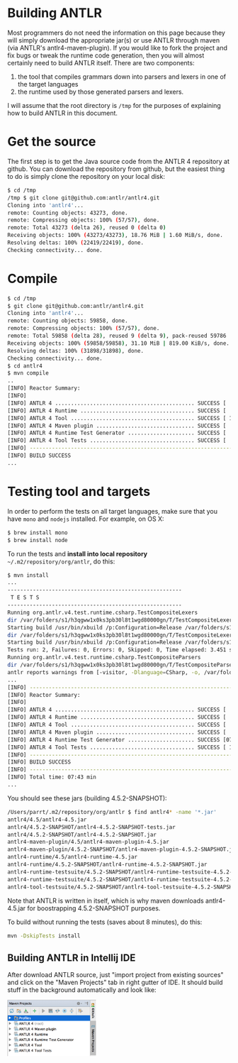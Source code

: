# Building ANTLR

Most programmers do not need the information on this page because they will simply download the appropriate jar(s) or use ANTLR through maven (via ANTLR's antlr4-maven-plugin). If you would like to fork the project and fix bugs or tweak the runtime code generation, then you will almost certainly need to build ANTLR itself. There are two components:

 1. the tool that compiles grammars down into parsers and lexers in one of the target languages
 1. the runtime used by those generated parsers and lexers.

I will assume that the root directory is `/tmp` for the purposes of explaining how to build ANTLR in this document.

# Get the source

The first step is to get the Java source code from the ANTLR 4 repository at github. You can download the repository from github, but the easiest thing to do is simply clone the repository on your local disk:

```bash
$ cd /tmp
/tmp $ git clone git@github.com:antlr/antlr4.git
Cloning into 'antlr4'...
remote: Counting objects: 43273, done.
remote: Compressing objects: 100% (57/57), done.
remote: Total 43273 (delta 26), reused 0 (delta 0)
Receiving objects: 100% (43273/43273), 18.76 MiB | 1.60 MiB/s, done.
Resolving deltas: 100% (22419/22419), done.
Checking connectivity... done.
```

# Compile

```bash
$ cd /tmp
$ git clone git@github.com:antlr/antlr4.git
Cloning into 'antlr4'...
remote: Counting objects: 59858, done.
remote: Compressing objects: 100% (57/57), done.
remote: Total 59858 (delta 28), reused 9 (delta 9), pack-reused 59786
Receiving objects: 100% (59858/59858), 31.10 MiB | 819.00 KiB/s, done.
Resolving deltas: 100% (31898/31898), done.
Checking connectivity... done.
$ cd antlr4
$ mvn compile
..
[INFO] Reactor Summary:
[INFO] 
[INFO] ANTLR 4 ............................................ SUCCESS [  0.447 s]
[INFO] ANTLR 4 Runtime .................................... SUCCESS [  3.113 s]
[INFO] ANTLR 4 Tool ....................................... SUCCESS [ 14.408 s]
[INFO] ANTLR 4 Maven plugin ............................... SUCCESS [  1.276 s]
[INFO] ANTLR 4 Runtime Test Generator ..................... SUCCESS [  0.773 s]
[INFO] ANTLR 4 Tool Tests ................................. SUCCESS [  6.920 s]
[INFO] ------------------------------------------------------------------------
[INFO] BUILD SUCCESS
...
```

# Testing tool and targets

In order to perform the tests on all target languages, make sure that you have `mono` and `nodejs` installed. For example, on OS X:

```bash
$ brew install mono
$ brew install node
```

To run the tests and **install into local repository** `~/.m2/repository/org/antlr`, do this:

```bash
$ mvn install
...
-------------------------------------------------------
 T E S T S
-------------------------------------------------------
Running org.antlr.v4.test.runtime.csharp.TestCompositeLexers
dir /var/folders/s1/h3qgww1x0ks3pb30l8t1wgd80000gn/T/TestCompositeLexers-1446068612451
Starting build /usr/bin/xbuild /p:Configuration=Release /var/folders/s1/h3qgww1x0ks3pb30l8t1wgd80000gn/T/TestCompositeLexers-1446068612451/Antlr4.Test.mono.csproj
dir /var/folders/s1/h3qgww1x0ks3pb30l8t1wgd80000gn/T/TestCompositeLexers-1446068615081
Starting build /usr/bin/xbuild /p:Configuration=Release /var/folders/s1/h3qgww1x0ks3pb30l8t1wgd80000gn/T/TestCompositeLexers-1446068615081/Antlr4.Test.mono.csproj
Tests run: 2, Failures: 0, Errors: 0, Skipped: 0, Time elapsed: 3.451 sec
Running org.antlr.v4.test.runtime.csharp.TestCompositeParsers
dir /var/folders/s1/h3qgww1x0ks3pb30l8t1wgd80000gn/T/TestCompositeParsers-1446068615864
antlr reports warnings from [-visitor, -Dlanguage=CSharp, -o, /var/folders/s1/h3qgww1x0ks3pb30l8t1wgd80000gn/T/TestCompositeParsers-1446068615864, -lib, /var/folders/s1/h3qgww1x0ks3pb30l8t1wgd80000gn/T/TestCompositeParsers-1446068615864, -encoding, UTF-8, /var/folders/s1/h3qgww1x0ks3pb30l8t1wgd80000gn/T/TestCompositeParsers-1446068615864/M.g4]
...
[INFO] ------------------------------------------------------------------------
[INFO] Reactor Summary:
[INFO] 
[INFO] ANTLR 4 ............................................ SUCCESS [  0.462 s]
[INFO] ANTLR 4 Runtime .................................... SUCCESS [  9.163 s]
[INFO] ANTLR 4 Tool ....................................... SUCCESS [  3.683 s]
[INFO] ANTLR 4 Maven plugin ............................... SUCCESS [  1.897 s]
[INFO] ANTLR 4 Runtime Test Generator ..................... SUCCESS [07:11 min]
[INFO] ANTLR 4 Tool Tests ................................. SUCCESS [ 16.694 s]
[INFO] ------------------------------------------------------------------------
[INFO] BUILD SUCCESS
[INFO] ------------------------------------------------------------------------
[INFO] Total time: 07:43 min
...
```

You should see these jars (building 4.5.2-SNAPSHOT):

```bash
/Users/parrt/.m2/repository/org/antlr $ find antlr4* -name '*.jar'
antlr4/4.5/antlr4-4.5.jar
antlr4/4.5.2-SNAPSHOT/antlr4-4.5.2-SNAPSHOT-tests.jar
antlr4/4.5.2-SNAPSHOT/antlr4-4.5.2-SNAPSHOT.jar
antlr4-maven-plugin/4.5/antlr4-maven-plugin-4.5.jar
antlr4-maven-plugin/4.5.2-SNAPSHOT/antlr4-maven-plugin-4.5.2-SNAPSHOT.jar
antlr4-runtime/4.5/antlr4-runtime-4.5.jar
antlr4-runtime/4.5.2-SNAPSHOT/antlr4-runtime-4.5.2-SNAPSHOT.jar
antlr4-runtime-testsuite/4.5.2-SNAPSHOT/antlr4-runtime-testsuite-4.5.2-SNAPSHOT-tests.jar
antlr4-runtime-testsuite/4.5.2-SNAPSHOT/antlr4-runtime-testsuite-4.5.2-SNAPSHOT.jar
antlr4-tool-testsuite/4.5.2-SNAPSHOT/antlr4-tool-testsuite-4.5.2-SNAPSHOT.jar
```

Note that ANTLR is written in itself, which is why maven downloads antlr4-4.5.jar for boostrapping 4.5.2-SNAPSHOT purposes.

To build without running the tests (saves about 8 minutes), do this:

```bash
mvn -DskipTests install
```

## Building ANTLR in Intellij IDE

After download ANTLR source, just "import project from existing sources" and click on the "Maven Projects" tab in right gutter of IDE. It should build stuff in the background automatically and look like:

<img src=images/intellij-maven.png width=200>